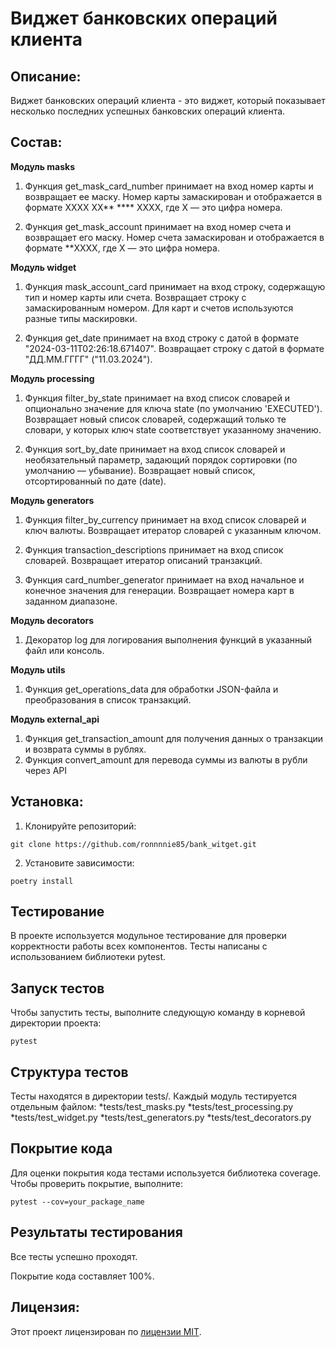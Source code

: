 # Виджет банковских операций клиента

## Описание:

Виджет банковских операций клиента - это виджет, который показывает несколько последних успешных банковских операций клиента.

## Состав:

**Модуль masks**
1. Функция get_mask_card_number принимает на вход номер карты и возвращает ее маску. Номер карты замаскирован 
и отображается в формате XXXX XX** **** XXXX, где X — это цифра номера.

2. Функция get_mask_account принимает на вход номер счета и возвращает его маску. Номер счета замаскирован 
и отображается в формате **XXXX, где X — это цифра номера.

**Модуль widget** 
1. Функция mask_account_card принимает на вход строку, содержащую тип и номер карты или счета. 
Возвращает строку с замаскированным номером. Для карт и счетов используются разные типы маскировки.

2. Функция get_date принимает на вход строку с датой в формате "2024-03-11T02:26:18.671407".
Возвращает строку с датой в формате "ДД.ММ.ГГГГ" ("11.03.2024").

**Модуль processing**  
1. Функция filter_by_state принимает на вход список словарей и опционально значение для ключа state (по умолчанию 'EXECUTED').
Возвращает новый список словарей, содержащий только те словари, у которых ключ state соответствует указанному значению.

2. Функция sort_by_date принимает на вход список словарей и необязательный параметр, задающий порядок сортировки (по умолчанию — убывание).
Возвращает новый список, отсортированный по дате (date).

**Модуль generators**
1. Функция filter_by_currency принимает на вход список словарей и ключ валюты.
Возвращает итератор словарей с указанным ключом.

2. Функция transaction_descriptions принимает на вход список словарей.
Возвращает итератор описаний транзакций.

3. Функция card_number_generator принимает на вход начальное и конечное значения для генерации.
Возвращает номера карт в заданном диапазоне.

**Модуль decorators**
1. Декоратор log для логирования выполнения функций в указанный файл или консоль.

**Модуль utils**
1. Функция get_operations_data для обработки JSON-файла и преобразования в список транзакций.

**Модуль external_api**
1. Функция get_transaction_amount для получения данных о транзакции и возврата суммы в рублях.
2. Функция convert_amount для перевода суммы из валюты в рубли через API

## Установка:

1. Клонируйте репозиторий:
```
git clone https://github.com/ronnnnie85/bank_witget.git
```
2. Установите зависимости:
```
poetry install
```

## Тестирование
В проекте используется модульное тестирование для проверки корректности работы всех компонентов. 
Тесты написаны с использованием библиотеки pytest.

## Запуск тестов
Чтобы запустить тесты, выполните следующую команду в корневой директории проекта:
```
pytest
```

## Cтруктура тестов
Тесты находятся в директории tests/. Каждый модуль тестируется отдельным файлом:
*tests/test_masks.py
*tests/test_processing.py
*tests/test_widget.py
*tests/test_generators.py
*tests/test_decorators.py

## Покрытие кода
Для оценки покрытия кода тестами используется библиотека coverage. Чтобы проверить покрытие, выполните:
```
pytest --cov=your_package_name
```

## Результаты тестирования
Все тесты успешно проходят.

Покрытие кода составляет 100%.

## Лицензия:

Этот проект лицензирован по [лицензии MIT](LICENSE).